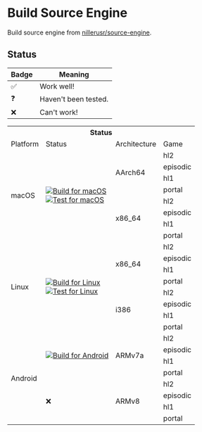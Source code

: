 # Build Source Engine

Build source engine from [nillerusr/source-engine](https://github.com/nillerusr/source-engine).

## Status

| Badge | Meaning |
| --- | --- |
| ✅ | Work well! |
| ❓ | Haven't been tested. |
| ❌ | Can't work! |

<table>
	<tr>
	    <th colspan="5">Status</th>
	</tr >
  
  <tr>
    <td>Platform</td>
    <td>Status</td>
    <td>Architecture</td>
    <td>Game</td>
  </tr>
  
  <tr>
    <td rowspan="8">macOS</td>
    <td rowspan="8">
	<a href="https://github.com/Metaphorme/build-source-engine/actions/workflows/build-for-macos.yml"><img src="https://github.com/Metaphorme/build-source-engine/actions/workflows/build-for-macos.yml/badge.svg" alt="Build for macOS"></a>
    	<br>
	<a href="https://github.com/Metaphorme/build-source-engine/actions/workflows/test-for-macos.yml"><img src="https://github.com/Metaphorme/build-source-engine/actions/workflows/test-for-macos.yml/badge.svg" alt="Test for macOS"></a>
    </td>
    <td rowspan="4">AArch64</td>
    <td>hl2</td>
  </tr>
  <tr>
    <td>episodic</td>
  </tr>
  <tr>
    <td>hl1</td>
  </tr>
  <tr>
    <td>portal</td>
  </tr>
  <tr>
    <td rowspan="4">x86_64</td>
    <td>hl2</td>
  </tr>
  <tr>
    <td>episodic</td>
  </tr>
  <tr>
    <td>hl1</td>
  </tr>
  <tr>
    <td>portal</td>
  </tr>

  <tr>
    <td rowspan="8">Linux</td>
    <td rowspan="8">
	<a href="https://github.com/Metaphorme/build-source-engine/actions/workflows/build-for-linux.yml"><img src="https://github.com/Metaphorme/build-source-engine/actions/workflows/build-for-linux.yml/badge.svg" alt="Build for Linux"></a>
    	<br>
	<a href="https://github.com/Metaphorme/build-source-engine/actions/workflows/test-for-linux.yml"><img src="https://github.com/Metaphorme/build-source-engine/actions/workflows/test-for-linux.yml/badge.svg" alt="Test for Linux"></a>
    </td>
    <td rowspan="4">x86_64</td>
    <td>hl2</td>
  </tr>
  <tr>
    <td>episodic</td>
  </tr>
  <tr>
    <td>hl1</td>
  </tr>
  <tr>
    <td>portal</td>
  </tr>
  <tr>
    <td rowspan="4">i386</td>
    <td>hl2</td>
  </tr>
  <tr>
    <td>episodic</td>
  </tr>
  <tr>
    <td>hl1</td>
  </tr>
  <tr>
    <td>portal</td>
  </tr>

  <tr>
    <td rowspan="8">Android</td>
    <td rowspan="4">
	<a href="https://github.com/Metaphorme/build-source-engine/actions/workflows/build-for-android.yml"><img src="https://github.com/Metaphorme/build-source-engine/actions/workflows/build-for-android.yml/badge.svg" alt="Build for Android"></a>
    </td>
    <td rowspan="4">ARMv7a</td>
    <td>hl2</td>
  </tr>
  <tr>
    <td>episodic</td>
  </tr>
  <tr>
    <td>hl1</td>
  </tr>
  <tr>
    <td>portal</td>
  </tr>
  <tr>
    <td rowspan="4">❌</td>
    <td rowspan="4">ARMv8</td>
    <td>hl2</td>
  </tr>
  <tr>
    <td>episodic</td>
  </tr>
  <tr>
    <td>hl1</td>
  </tr>
  <tr>
    <td>portal</td>
  </tr>
  
</table>

